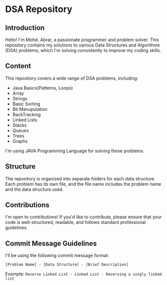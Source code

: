 # DSA Repository

## Introduction
Hello! I'm Mohd. Abrar, a passionate programmer and problem solver. This repository contains my solutions to various Data Structures and Algorithms (DSA) problems, which I'm solving consistently to improve my coding skills.

## Content
This repository covers a wide range of DSA problems, including:


* Java Basics(Patterns, Loops)
* Array
* Strings
* Basic Sorting
* Bit Manupulation
* BackTracking
* Linked Lists
* Stacks
* Queues
* Trees
* Graphs

I'm using JAVA Programming Language for solving these problems.

## Structure
The repository is organized into separate folders for each data structure. Each problem has its own file, and the file name includes the problem name and the data structure used.

## Contributions
I'm open to contributions! If you'd like to contribute, please ensure that your code is well-structured, readable, and follows standard professional guidelines.

## Commit Message Guidelines
I'll be using the following commit message format:

`[Problem Name] - [Data Structure] - [Brief Description]`

Example: `Reverse Linked List - Linked List - Reversing a singly linked list`

